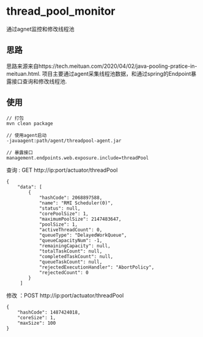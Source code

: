 # thread_pool_monitor
通过agnet监控和修改线程池

## 思路
思路来源来自https://tech.meituan.com/2020/04/02/java-pooling-pratice-in-meituan.html.
项目主要通过agent采集线程池数据，和通过spring的Endpoint暴露接口查询和修改线程池.

## 使用
```
// 打包
mvn clean package

// 使用agent启动
-javaagent:path/agent/threadpool-agent.jar

// 暴露接口
management.endpoints.web.exposure.include=threadPool
```

查询 : GET http://ip:port/actuator/threadPool
```
{
    "data": [
        {
            "hashCode": 2068897588,
            "name": "RMI Scheduler(0)",
            "status": null,
            "corePoolSize": 1,
            "maximumPoolSize": 2147483647,
            "poolSize": 1,
            "activeThreadCount": 0,
            "queueType": "DelayedWorkQueue",
            "queueCapacityNum": -1,
            "remainingCapacity": null,
            "totalTaskCount": null,
            "completedTaskCount": null,
            "queueTaskCount": null,
            "rejectedExecutionHandler": "AbortPolicy",
            "rejectedCount": 0
        }
     ]

```
修改 ：POST http://ip:port/actuator/threadPool

```
{
    "hashCode": 1487424018,
    "coreSize": 1,
    "maxSize": 100
}
```